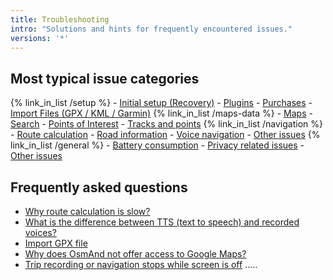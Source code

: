 ```yaml
---
title: Troubleshooting
intro: "Solutions and hints for frequently encountered issues."
versions: '*'
---
```


## Most typical issue categories

{% link_in_list /setup %}
    - [Initial setup (Recovery)](troubleshooting/setup#initial-setup)
    - [Plugins](troubleshooting/setup#plugins)
    - [Purchases](troubleshooting/setup#purchases)
    - [Import Files (GPX / KML / Garmin)](troubleshooting/setup#import-files)
{% link_in_list /maps-data %}
    - [Maps](troubleshooting/maps-data#maps)
    - [Search](troubleshooting/maps-data#search)
    - [Points of Interest](troubleshooting/maps-data#points-of-interest)
    - [Tracks and points](troubleshooting/maps-data#tracks-and-points)
{% link_in_list /navigation %}
    - [Route calculation](troubleshooting/navigation#route-calculation)
    - [Road information](troubleshooting/navigation#road-information)
    - [Voice navigation](troubleshooting/navigation#voice-navigation)
    - [Other issues](troubleshooting/navigation#other)
{% link_in_list /general %}
    - [Battery consumption](troubleshooting/general#battery)
    - [Privacy related issues](troubleshooting/general#privacy)
    - [Other issues](troubleshooting/general#other)

## Frequently asked questions

- [Why route calculation is slow?](troubleshooting/navigation/#route-calculation-is-slow)
- [What is the difference between TTS (text to speech) and recorded voices?](troubleshooting/navigation/#what-is-the-difference-between-tts-text-to-speech-and-recorded-voices)
- [Import GPX file](troubleshooting/setup#i-have-a-gpx-file-how-do-i-get-it-into-osmand)
- [Why does OsmAnd not offer access to Google Maps?](troubleshooting/maps-data#)
- [Trip recording or navigation stops while screen is off](troubleshooting/general#)
.....



